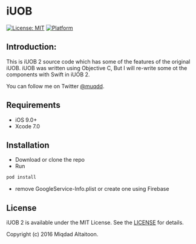 # iUOB
[![License: MIT](https://img.shields.io/badge/license-MIT-blue.svg?style=flat)](https://github.com/moked/iuob/blob/master/License.md)
[![Platform](https://img.shields.io/cocoapods/p/Hokusai.svg?style=flat)]()

## Introduction:
This is iUOB 2 source code which has some of the features of the original iUOB. iUOB was written using Objective C, But I will re-write some ot the components with Swift in iUOB 2.


You can follow me on Twitter [@muqdd](https://twitter.com/muqdd).


## Requirements
- iOS 9.0+
- Xcode 7.0

## Installation

- Download or clone the repo
- Run

```ruby
pod install
```
- remove GoogleService-Info.plist or create one using Firebase

## License
iUOB 2 is available under the MIT License. See the [LICENSE](https://github.com/moked/iuob/blob/master/License.md) for details.

Copyright (c) 2016 Miqdad Altaitoon.

